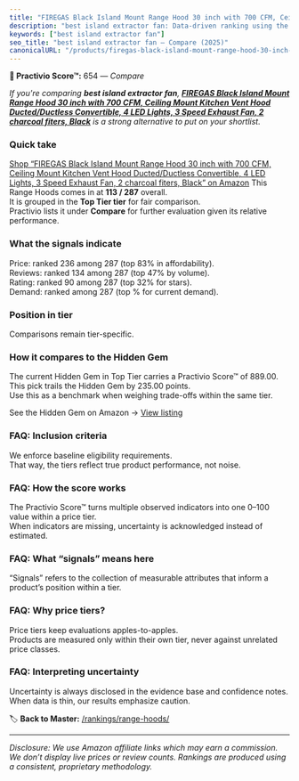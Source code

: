 ```yaml
---
title: "FIREGAS Black Island Mount Range Hood 30 inch with 700 CFM, Ceiling Mount Kitchen Vent Hood Ducted/Ductless Convertible, 4 LED Lights, 3 Speed Exhaust Fan, 2 charcoal fiters, Black"
description: "best island extractor fan: Data-driven ranking using the Practivio Score™. Positioned by quality, value, demand, findability, momentum."
keywords: ["best island extractor fan"]
seo_title: "best island extractor fan — Compare (2025)"
canonicalURL: "/products/firegas-black-island-mount-range-hood-30-inch-with-700-cfm-ceiling-mount-kitchen-vent-hood-ductedductless-convertible-4-led-lights-3-speed-exhaust-fan-2-charcoal-fiters-black-B0CWVGM3YX/"
---
```


**🛒 Practivio Score™:** 654 — _Compare_


*If you're comparing **best island extractor fan**, **[FIREGAS Black Island Mount Range Hood 30 inch with 700 CFM, Ceiling Mount Kitchen Vent Hood Ducted/Ductless Convertible, 4 LED Lights, 3 Speed Exhaust Fan, 2 charcoal fiters, Black](https://www.amazon.com/dp/B0CWVGM3YX?tag=practivio-20)** is a strong alternative to put on your shortlist.*
### Quick take
[Shop “FIREGAS Black Island Mount Range Hood 30 inch with 700 CFM, Ceiling Mount Kitchen Vent Hood Ducted/Ductless Convertible, 4 LED Lights, 3 Speed Exhaust Fan, 2 charcoal fiters, Black” on Amazon](https://www.amazon.com/dp/B0CWVGM3YX?tag=practivio-20)
This Range Hoods comes in at **113 / 287** overall.  
It is grouped in the **Top Tier tier** for fair comparison.  
Practivio lists it under **Compare** for further evaluation given its relative performance.

### What the signals indicate
Price: ranked 236 among 287 (top 83% in affordability).  
Reviews: ranked 134 among 287 (top 47% by volume).  
Rating: ranked 90 among 287 (top 32% for stars).  
Demand: ranked  among 287 (top % for current demand).

### Position in tier
Comparisons remain tier-specific.

### How it compares to the Hidden Gem
The current Hidden Gem in Top Tier carries a Practivio Score™ of 889.00.  
This pick trails the Hidden Gem by 235.00 points.  
Use this as a benchmark when weighing trade-offs within the same tier.  

See the Hidden Gem on Amazon → [View listing](https://www.amazon.com/dp/B06XWH5S3Q?tag=practivio-20)

### FAQ: Inclusion criteria
We enforce baseline eligibility requirements.  
That way, the tiers reflect true product performance, not noise.

### FAQ: How the score works
The Practivio Score™ turns multiple observed indicators into one 0–100 value within a price tier.  
When indicators are missing, uncertainty is acknowledged instead of estimated.

### FAQ: What “signals” means here
“Signals” refers to the collection of measurable attributes that inform a product’s position within a tier.

### FAQ: Why price tiers?
Price tiers keep evaluations apples-to-apples.  
Products are measured only within their own tier, never against unrelated price classes.

### FAQ: Interpreting uncertainty
Uncertainty is always disclosed in the evidence base and confidence notes.  
When data is thin, our results emphasize caution.

<!-- Missing template for Compare/CompareWithinPriceClass -->


🏷️ **Back to Master:** [/rankings/range-hoods/](/rankings/range-hoods/)

---
_Disclosure: We use Amazon affiliate links which may earn a commission. We don’t display live prices or review counts. Rankings are produced using a consistent, proprietary methodology._
